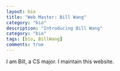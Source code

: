 ```yaml
---
layout: bio
title: "Web Master: Bill Wang"
category: "bio"
description: "Introducing Bill Wang"
category: "bio"
tags: [bio, BillWang]
comments: true
---
```


I am Bill, a CS major. I maintain this website.